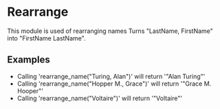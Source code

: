 Rearrange
=========

This module is used of rearranging names
Turns "LastName, FirstName" into "FirstName LastName".

## Examples
 * Calling 'rearrange_name("Turing, Alan")' will return '"Alan Turing"'
 * Calling 'rearrange_name("Hopper M., Grace")' will return '"Grace M. Hooper"'
 * Calling 'rearrange_name("Voltaire")' will return '"Voltaire"'

